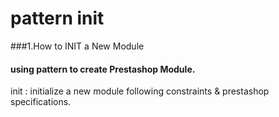 # pattern init
###1.How to INIT a New Module
#### using pattern to create Prestashop Module.
init : initialize a new module following constraints & prestashop specifications.




